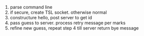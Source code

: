 
1. parse command line
2.  if secure, create TSL socket. otherwise normal
3.  constructure hello, post server to get id
4.  pass guess to server. process  retry message per marks
5.  refine new guess, repeat step 4 till server return bye message
